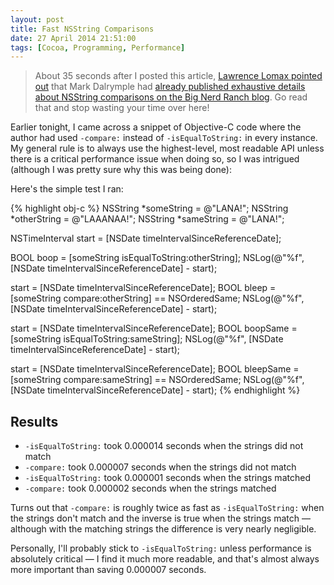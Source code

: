 ```yaml
---
layout: post
title: Fast NSString Comparisons
date: 27 April 2014 21:51:00
tags: [Cocoa, Programming, Performance]
---
```


> About 35 seconds after I posted this article, [Lawrence Lomax pointed out](https://twitter.com/insertjokehere/status/460387480211300352) that Mark Dalrymple had [already published exhaustive details about NSString comparisons on the Big Nerd Ranch blog](http://blog.bignerdranch.com/334-isequal-vs-isequaltostring/). Go read that and stop wasting your time over here!

Earlier tonight, I came across a snippet of Objective-C code where the author had used `-compare:` instead of `-isEqualToString:` in every instance. My general rule is to always use the highest-level, most readable API unless there is a critical performance
issue when doing so, so I was intrigued (although I was pretty sure why this was being done):

Here's the simple test I ran:

{% highlight obj-c %}
NSString *someString = @"LANA!";
NSString *otherString = @"LAAANAA!";
NSString *sameString = @"LANA!";

NSTimeInterval start = [NSDate timeIntervalSinceReferenceDate];

BOOL boop = [someString isEqualToString:otherString];
NSLog(@"%f", [NSDate timeIntervalSinceReferenceDate] - start);

start = [NSDate timeIntervalSinceReferenceDate];
BOOL bleep = [someString compare:otherString] == NSOrderedSame;
NSLog(@"%f", [NSDate timeIntervalSinceReferenceDate] - start);


start = [NSDate timeIntervalSinceReferenceDate];
BOOL boopSame = [someString isEqualToString:sameString];
NSLog(@"%f", [NSDate timeIntervalSinceReferenceDate] - start);

start = [NSDate timeIntervalSinceReferenceDate];
BOOL bleepSame = [someString compare:sameString] == NSOrderedSame;
NSLog(@"%f", [NSDate timeIntervalSinceReferenceDate] - start);
{% endhighlight %}

## Results

- `-isEqualToString:` took 0.000014 seconds when the strings did not match
- `-compare:` took 0.000007 seconds when the strings did not match
- `-isEqualToString:` took 0.000001 seconds when the strings matched
- `-compare:` took 0.000002 seconds when the strings matched

Turns out that `-compare:` is roughly twice as fast as `-isEqualToString:` when the strings don't match and the inverse is true when the strings match — although with the matching strings the difference is very nearly negligible.

Personally, I'll probably stick to `-isEqualToString:` unless performance is absolutely critical — I find it much more readable, and that's almost always more important than saving 0.000007 seconds.
